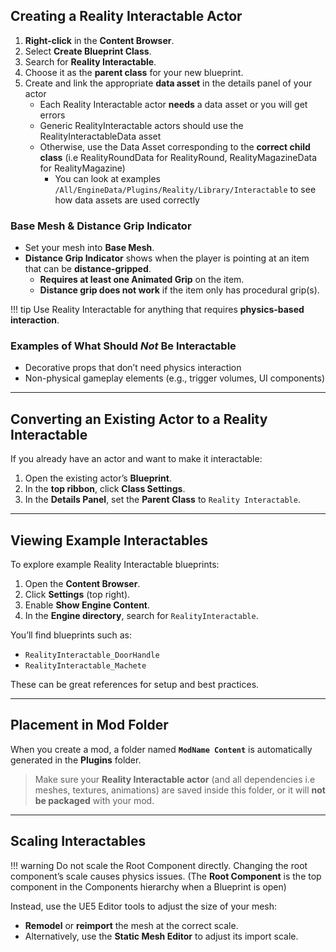 ## Creating a Reality Interactable Actor

1. **Right-click** in the **Content Browser**.  
2. Select **Create Blueprint Class**.  
3. Search for **Reality Interactable**.  
4. Choose it as the **parent class** for your new blueprint.
5. Create and link the appropriate **data asset** in the details panel of your actor
    - Each Reality Interactable actor **needs** a data asset or you will get errors
    - Generic RealityInteractable actors should use the RealityInteractableData asset
    - Otherwise, use the Data Asset corresponding to the **correct child class** (i.e RealityRoundData for RealityRound, RealityMagazineData for RealityMagazine)
        - You can look at examples `/All/EngineData/Plugins/Reality/Library/Interactable` to see how data assets are used correctly

### Base Mesh & Distance Grip Indicator

- Set your mesh into **Base Mesh**.
- **Distance Grip Indicator** shows when the player is pointing at an item that can be **distance-gripped**.  
    - **Requires at least one Animated Grip** on the item.  
    - **Distance grip does not work** if the item only has procedural grip(s).

!!! tip
    Use Reality Interactable for anything that requires **physics-based interaction**.

### Examples of What Should *Not* Be Interactable

- Decorative props that don’t need physics interaction  
- Non-physical gameplay elements (e.g., trigger volumes, UI components)

---

## Converting an Existing Actor to a Reality Interactable

If you already have an actor and want to make it interactable:

1. Open the existing actor’s **Blueprint**.  
2. In the **top ribbon**, click **Class Settings**.  
3. In the **Details Panel**, set the **Parent Class** to `Reality Interactable`.

---

## Viewing Example Interactables

To explore example Reality Interactable blueprints:

1. Open the **Content Browser**.  
2. Click **Settings** (top right).  
3. Enable **Show Engine Content**.  
4. In the **Engine directory**, search for `RealityInteractable`.

You’ll find blueprints such as:

- `RealityInteractable_DoorHandle`  
- `RealityInteractable_Machete`

These can be great references for setup and best practices.

---

## Placement in Mod Folder

When you create a mod, a folder named **`ModName Content`** is automatically generated in the **Plugins** folder.

> Make sure your **Reality Interactable actor** (and all dependencies i.e meshes, textures, animations) are saved inside this folder, or it will **not be packaged** with your mod.

---

## Scaling Interactables
!!! warning
    Do not scale the Root Component directly. Changing the root component’s scale causes physics issues. (The **Root Component** is the top component in the Components hierarchy when a Blueprint is open)

Instead, use the UE5 Editor tools to adjust the size of your mesh:

- **Remodel** or **reimport** the mesh at the correct scale.  
- Alternatively, use the **Static Mesh Editor** to adjust its import scale.